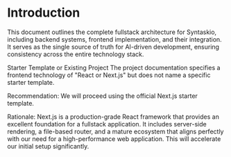# Introduction
This document outlines the complete fullstack architecture for Syntaskio, including backend systems, frontend implementation, and their integration. It serves as the single source of truth for AI-driven development, ensuring consistency across the entire technology stack.

Starter Template or Existing Project
The project documentation specifies a frontend technology of "React or Next.js" but does not name a specific starter template.

Recommendation: We will proceed using the official Next.js starter template.

Rationale: Next.js is a production-grade React framework that provides an excellent foundation for a fullstack application. It includes server-side rendering, a file-based router, and a mature ecosystem that aligns perfectly with our need for a high-performance web application. This will accelerate our initial setup significantly.
